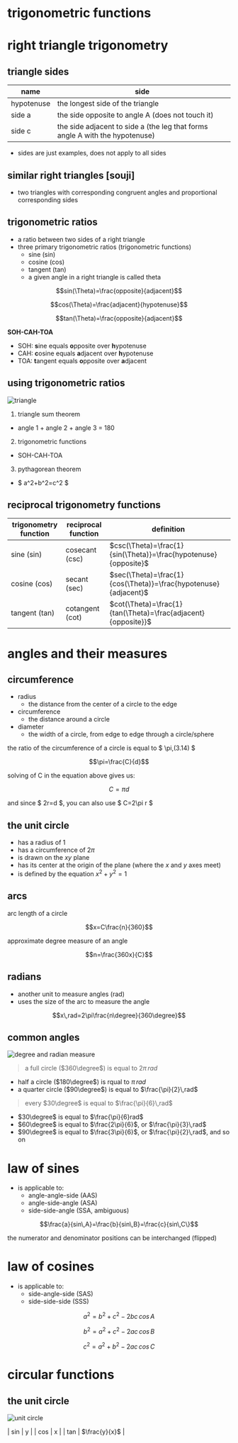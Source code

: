 # trigonometric functions

# right triangle trigonometry
## triangle sides
| name | side |
| --- | --- |
| hypotenuse | the longest side of the triangle |
| side a | the side opposite to angle A (does not touch it) |
| side c | the side adjacent to side a (the leg that forms angle A with the hypotenuse) |

* sides are just examples, does not apply to all sides

## similar right triangles [souji]
+ two triangles with corresponding congruent angles and proportional corresponding sides

## trigonometric ratios
+ a ratio between two sides of a right triangle
+ three primary trigonometric ratios (trigonometric functions)
  - sine (sin)
  - cosine (cos)
  - tangent (tan)
  - a given angle in a right triangle is called theta

```math
sin(\Theta)=\frac{opposite}{adjacent}
```
```math
cos(\Theta)=\frac{adjacent}{hypotenuse}
```
```math
tan(\Theta)=\frac{opposite}{adjacent}
```
**SOH-CAH-TOA**

+ SOH: **s**ine equals **o**pposite over **h**ypotenuse
+ CAH: **c**osine equals **a**djacent over **h**ypotenuse
+ TOA: **t**angent equals **o**pposite over **a**djacent

## using trigonometric ratios
![triangle](https://s3.amazonaws.com/cms.accelerate-ed.com/image/f4fcbe2f-4c4f-4fc6-85fc-93d12517aba5.jpg)

1. triangle sum theorem
  - angle 1 + angle 2 + angle 3 = 180
2. trigonometric functions
  - SOH-CAH-TOA
3. pythagorean theorem
  - $ a^2+b^2=c^2 $

## reciprocal trigonometry functions

| trigonometry function | reciprocal function | definition |
| --- | --- | --- |
| sine (sin) | cosecant (csc) | $csc(\Theta)=\frac{1}{sin(\Theta)}=\frac{hypotenuse}{opposite}$ |
| cosine (cos) | secant (sec) | $sec(\Theta)=\frac{1}{cos(\Theta)}=\frac{hypotenuse}{adjacent}$ |
| tangent (tan) | cotangent (cot) | $cot(\Theta)=\frac{1}{tan(\Theta)=\frac{adjacent}{opposite}}$ |

# angles and their measures
## circumference
+ radius
  - the distance from the center of a circle to the edge
+ circumference
  - the distance around a circle
+ diameter
  - the width of a circle, from edge to edge through a circle/sphere

the ratio of the circumference of a circle is equal to $ \pi\,(3.14) $

```math
\pi=\frac{C}{d}
```
 solving of C in the equation above gives us:

 ```math
C=\pi d
 ```

 and since $ 2r=d $, you can also use $ C=2\pi r $

## the unit circle
+ has a radius of 1
+ has a circumference of $2\pi$
+ is drawn on the $xy$ plane
+ has its center at the origin of the plane (where the $x$ and $y$ axes meet)
+ is defined by the equation $x^2+y^2=1$

## arcs
arc length of a circle
```math
x=C\frac{n}{360}
```

approximate degree measure of an angle
```math
n=\frac{360x}{C}
```

## radians
+ another unit to measure angles (rad)
+ uses the size of the arc to measure the angle

```math
x\,rad=2\pi\frac{n\degree}{360\degree}
```

## common angles
![degree and radian measure](https://s3.amazonaws.com/cms.accelerate-ed.com/image/5dc7df75-9ef2-4c45-b8f8-eafa6a51eee7.jpg)

> a full circle ($360\degree$) is equal to $2\pi\,rad$
+ half a circle ($180\degree$) is rqual to $\pi\,rad$
+ a quarter circle ($90\degree$) is equal to $\frac{\pi}{2}\,rad$

> every $30\degree$ is equal to $\frac{\pi}{6}\,rad$
+ $30\degree$ is equal to $\frac{\pi}{6}rad$
+ $60\degree$ is equal to $\frac{2\pi}{6}$, or $\frac{\pi}{3}\,rad$
+ $90\degree$ is equal to $\frac{3\pi}{6}$, or $\frac{\pi}{2}\,rad$, and so on

# law of sines
+ is applicable to:
  - angle-angle-side (AAS)
  - angle-side-angle (ASA)
  - side-side-angle (SSA, ambiguous)

```math
\frac{a}{sin\,A}=\frac{b}{sin\,B}=\frac{c}{sin\,C\}
```

the numerator and denominator positions can be interchanged (flipped)

# law of cosines
+ is applicable to:
  - side-angle-side (SAS)
  - side-side-side (SSS)

```math
a^2=b^2+c^2-2bc\,cos\,A
```
```math
b^2=a^2+c^2-2ac\,cos\,B
```
```math
c^2=a^2+b^2-2ac\,cos\,C
```

# circular functions
## the unit circle
![unit circle](https://s3.amazonaws.com/cms.accelerate-ed.com/image/deff16f5-e540-4815-b9b2-d1377b8b38a4.jpg)

| sin | y |
| cos | x |
| tan | $\frac{y}{x}$ |


